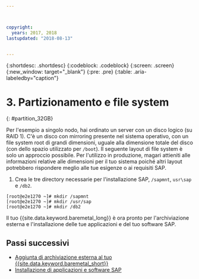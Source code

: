 ```yaml
---



copyright:
  years: 2017, 2018
lastupdated: "2018-08-13"


---
```


{:shortdesc: .shortdesc}
{:codeblock: .codeblock}
{:screen: .screen}
{:new_window: target="_blank"}
{:pre: .pre}
{:table: .aria-labeledby="caption"}

# 3. Partizionamento e file system
{: #partition_32GB}

Per l'esempio a singolo nodo, hai ordinato un server con un disco logico (su RAID 1). C'è un disco con mirroring presente nel sistema operativo, con un file system root di grandi dimensioni, uguale alla dimensione totale del disco (con dello spazio utilizzato per `/boot`). Il seguente layout di file system è solo un approccio possibile. Per l'utilizzo in produzione, magari attieniti alle informazioni relative alle dimensioni per il tuo sistema poiché altri layout potrebbero rispondere meglio alle tue esigenze o ai requisiti SAP.

1. Crea le tre directory necessarie per l'installazione SAP, `/sapmnt`, `usr\sap` e `/db2`.
```
[root@e2e1270 ~]# mkdir /sapmnt
[root@e2e1270 ~]# mkdir /usr/sap
[root@e2e1270 ~]# mkdir /db2
```
Il tuo {{site.data.keyword.baremetal_long}} è ora pronto per l'archiviazione esterna e l'installazione delle tue applicazioni e del tuo software SAP.

## Passi successivi

  * [Aggiunta di archiviazione esterna al tuo {{site.data.keyword.baremetal_short}}](/docs/infrastructure/sap-netweaver-rhel-qrg/rhel-provisioning-external-storage-to-server.html)
  * [Installazione di applicazioni e software SAP](/docs/infrastructure/sap-netweaver-rhel-qrg/rhel-installing-your-SAP-landscape.html)
